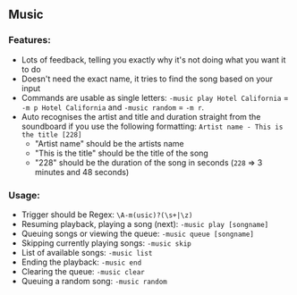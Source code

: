 
## Music
### Features:
- Lots of feedback, telling you exactly why it's not doing what you want it to do
- Doesn't need the exact name, it tries to find the song based on your input
- Commands are usable as single letters: `-music play Hotel California` = `-m p Hotel California` and `-music random` = `-m r`.
- Auto recognises the artist and title and duration straight from the soundboard if you use the following formatting: `Artist name - This is the title [228]`
  - "Artist name" should be the artists name
  - "This is the title" should be the title of the song
  - "228" should be the duration of the song in seconds (`228` => 3 minutes and 48 seconds)

### Usage:
- Trigger should be Regex: `\A-m(usic)?(\s+|\z)`
- Resuming playback, playing a song (next): `-music play [songname]`
- Queuing songs or viewing the queue: `-music queue [songname]`
- Skipping currently playing songs: `-music skip`
- List of available songs: `-music list`
- Ending the playback: `-music end`
- Clearing the queue: `-music clear`
- Queuing a random song: `-music random`
